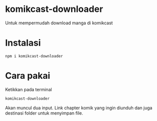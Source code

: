 # komikcast-downloader
Untuk mempermudah download manga di komikcast

# Instalasi
```
npm i komikcast-downloader
```

# Cara pakai
Ketikkan pada terminal
```
komikcast-downloader
```

Akan muncul dua input. Link chapter komik yang ingin diunduh dan juga destinasi folder untuk menyimpan file.
